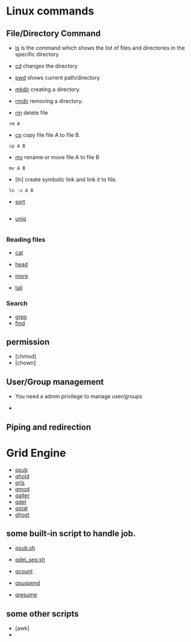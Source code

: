 # Linux commands

## File/Directory Command

- [ls](./linux/ls.md) ls the command which shows the list of files and directories in the specific directory

- [cd](./linux/cd.md) changes the directory

- [pwd](./linux/pwd.md) shows current path/directory

- [mkdir](./linux/mkdir.md) creating a directory.

- [rmdir](./linux/rmdir.md) removing a directory.

- [rm](./linux/rm.md) delete file

```
 rm A
```

- [cp](./linux/cp.md) copy file file A to file B.

```
 cp A B
```
- [mv](./linux/mv.md) rename or move file A to file B

```
 mv A B
```

- [ln] create symbolic link and link it to file.

```
 ln -s A B
```

- [sort]()

```

```

- [uniq]()


```

```

### Reading files
- [cat](./linux/cat)

- [head](./linux/head)

- [more](./linux/more)

- [tail](./linux/tail)

### Search

- [grep]()
- [find]()


## permission

- [chmod]
- [chown]



## User/Group management

- You need a admin privilege to manage user/groups

-

## Piping and redirection


# Grid Engine

- [qsub]()
- [qhold]()
- [qrls]()
- [qmod]()
- [qalter]()
- [qdel]()
- [qstat]()
- [qhost]()

## some built-in script to handle job.

- [qsub.sh](./gridEngine/qsub)

- [qdel_seq.sh](./gridEngine/qdel_seq)

- [qcount](./gridEngine/qcount)

- [qsuspend](./gridEngine/qsuspend)

- [qresume](./gridEngine/qresume)

## some other scripts

- [awk]
-

##
